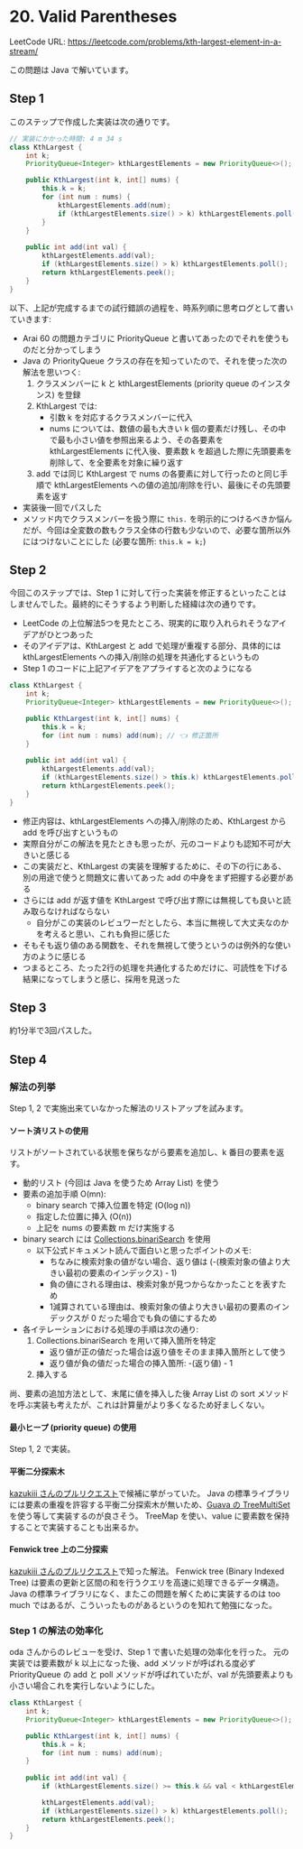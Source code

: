 # 20. Valid Parentheses

LeetCode URL: https://leetcode.com/problems/kth-largest-element-in-a-stream/

この問題は Java で解いています。

## Step 1

このステップで作成した実装は次の通りです。

```java
// 実装にかかった時間: 4 m 34 s
class KthLargest {
    int k;
    PriorityQueue<Integer> kthLargestElements = new PriorityQueue<>();

    public KthLargest(int k, int[] nums) {
        this.k = k;
        for (int num : nums) {
            kthLargestElements.add(num);
            if (kthLargestElements.size() > k) kthLargestElements.poll();
        }
    }
    
    public int add(int val) {
        kthLargestElements.add(val);
        if (kthLargestElements.size() > k) kthLargestElements.poll();
        return kthLargestElements.peek();
    }
}
```

以下、上記が完成するまでの試行錯誤の過程を、時系列順に思考ログとして書いていきます:

- Arai 60 の問題カテゴリに PriorityQueue と書いてあったのでそれを使うものだと分かってしまう
- Java の PriorityQueue クラスの存在を知っていたので、それを使った次の解法を思いつく:
    1. クラスメンバーに k と kthLargestElements (priority queue のインスタンス) を登録
    2. KthLargest では:
        - 引数 k を対応するクラスメンバーに代入
        - nums については、数値の最も大きい k 個の要素だけ残し、その中で最も小さい値を参照出来るよう、その各要素を kthLargestElements に代入後、要素数 k を超過した際に先頭要素を削除して、を全要素を対象に繰り返す
    3. add では同じ KthLargest で nums の各要素に対して行ったのと同じ手順で kthLargestElements への値の追加/削除を行い、最後にその先頭要素を返す
- 実装後一回でパスした
- メソッド内でクラスメンバーを扱う際に `this.` を明示的につけるべきか悩んだが、今回は全変数の数もクラス全体の行数も少ないので、必要な箇所以外にはつけないことにした (必要な箇所: `this.k = k;`)

## Step 2

今回このステップでは、Step 1 に対して行った実装を修正するといったことはしませんでした。最終的にそうするよう判断した経緯は次の通りです。

- LeetCode の上位解法5つを見たところ、現実的に取り入れられそうなアイデアがひとつあった
- そのアイデアは、KthLargest と add で処理が重複する部分、具体的には kthLargestElements への挿入/削除の処理を共通化するというもの
- Step 1 のコードに上記アイデアをアプライすると次のようになる

```java
class KthLargest {
    int k;
    PriorityQueue<Integer> kthLargestElements = new PriorityQueue<>();

    public KthLargest(int k, int[] nums) {
        this.k = k;
        for (int num : nums) add(num); // 👈 修正箇所
    }
    
    public int add(int val) {
        kthLargestElements.add(val);
        if (kthLargestElements.size() > this.k) kthLargestElements.poll();
        return kthLargestElements.peek();
    }
}
```

- 修正内容は、kthLargestElements への挿入/削除のため、KthLargest から add を呼び出すというもの
- 実際自分がこの解法を見たときも思ったが、元のコードよりも認知不可が大きいと感じる
- この実装だと、KthLargest の実装を理解するために、その下の行にある、別の用途で使うと問題文に書いてあった add の中身をまず把握する必要がある
- さらには add が返す値を KthLargest で呼び出す際には無視しても良いと読み取らなければならない
    - 自分がこの実装のレビュワーだとしたら、本当に無視して大丈夫なのかを考えると思い、これも負担に感じた
- そもそも返り値のある関数を、それを無視して使うというのは例外的な使い方のように感じる
- つまるところ、たった2行の処理を共通化するためだけに、可読性を下げる結果になってしまうと感じ、採用を見送った

## Step 3

約1分半で3回パスした。

## Step 4

### 解法の列挙

Step 1, 2 で実施出来ていなかった解法のリストアップを試みます。

#### ソート済リストの使用

リストがソートされている状態を保ちながら要素を追加し、k 番目の要素を返す。

- 動的リスト (今回は Java を使うため Array List) を使う
- 要素の追加手順 O(mn):
    - binary search で挿入位置を特定 (O(log n))
    - 指定した位置に挿入 (O(n))
    - 上記を nums の要素数 m だけ実施する
- binary search には [Collections.binariSearch](https://docs.oracle.com/javase/8/docs/api/java/util/Collections.html#binarySearch-java.util.List-T-) を使用
    - 以下公式ドキュメント読んで面白いと思ったポイントのメモ:
        - ちなみに検索対象の値がない場合、返り値は (-(検索対象の値より大きい最初の要素のインデックス) - 1)
        - 負の値にされる理由は、検索対象が見つからなかったことを表すため
        - 1減算されている理由は、検索対象の値より大きい最初の要素のインデックスが 0 だった場合でも負の値にするため
- 各イテレーションにおける処理の手順は次の通り:
    1. Collections.binariSearch を用いて挿入箇所を特定
        - 返り値が正の値だった場合は返り値をそのまま挿入箇所として使う
        - 返り値が負の値だった場合の挿入箇所: -(返り値) - 1
    2. 挿入する

尚、要素の追加方法として、末尾に値を挿入した後 Array List の sort メソッドを呼ぶ実装も考えたが、これは計算量がより多くなるため好ましくない。

#### 最小ヒープ (priority queue) の使用

Step 1, 2 で実装。

#### 平衡二分探索木

[kazukiii さんのプルリクエスト](https://github.com/kazukiii/leetcode/pull/9/files)で候補に挙がっていた。
Java の標準ライブラリには要素の重複を許容する平衡二分探索木が無いため、[Guava の TreeMultiSet](https://guava.dev/releases/19.0/api/docs/com/google/common/collect/TreeMultiset.html) を使う等して実装するのが良さそう。
TreeMap を使い、value に要素数を保持することで実装することも出来るか。

#### Fenwick tree 上の二分探索

[kazukiii さんのプルリクエスト](https://github.com/kazukiii/leetcode/pull/9/files)で知った解法。
Fenwick tree (Binary Indexed Tree) は要素の更新と区間の和を行うクエリを高速に処理できるデータ構造。Java の標準ライブラリになく、またこの問題を解くために実装するのは too much ではあるが、こういったものがあるというのを知れて勉強になった。

### Step 1 の解法の効率化

oda さんからのレビューを受け、Step 1 で書いた処理の効率化を行った。
元の実装では要素数が k 以上になった後、add メソッドが呼ばれる度必ず PriorityQueue の add と poll メソッドが呼ばれていたが、val が先頭要素よりも小さい場合これを実行しないようにした。

```java
class KthLargest {
    int k;
    PriorityQueue<Integer> kthLargestElements = new PriorityQueue<>();

    public KthLargest(int k, int[] nums) {
        this.k = k;
        for (int num : nums) add(num);
    }
    
    public int add(int val) {
        if (kthLargestElements.size() >= this.k && val < kthLargestElements.peek()) return kthLargestElements.peek();

        kthLargestElements.add(val);
        if (kthLargestElements.size() > k) kthLargestElements.poll();
        return kthLargestElements.peek();
    }
}
```
